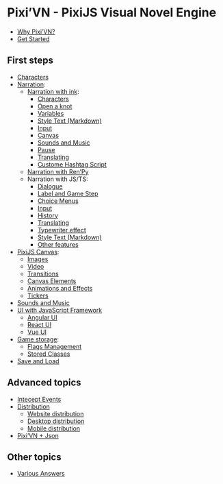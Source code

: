 # Pixi’VN - PixiJS Visual Novel Engine

* [Why Pixi’VN?](why)
* [Get Started](getting-started)

## First steps

* [Characters](character)
* [Narration](narration):
  * [Narration with ink](ink):
    * [Characters](ink-character)
    * [Open a knot](ink-label)
    * [Variables](ink-variables)
    * [Style Text (Markdown)](ink-markdown)
    * [Input](ink-input)
    * [Canvas](ink-canvas)
    * [Sounds and Music](ink-sound)
    * [Pause](ink-pause)
    * [Translating](ink-translate)
    * [Custome Hashtag Script](ink-hashtag)
  * [Narration with Ren’Py](renpy)
  * Narration with JS/TS:
    * [Dialogue](dialogue)
    * [Label and Game Step](labels)
    * [Choice Menus](choices)
    * [Input](input)
    * [History](history)
    * [Translating](translate)
    * [Typewriter effect](typewriter)
    * [Style Text (Markdown)](markdown)
    * [Other features](other-narrative-features)
* [PixiJS Canvas](canvas):
  * [Images](images)
  * [Video](videos)
  * [Transitions](transition)
  * [Canvas Elements](/start/canvas-elements)
  * [Animations and Effects](animations-effects)
  * [Tickers](tickers)
* [Sounds and Music](sound)
* [UI with JavaScript Framework](interface)
  * [Angular UI](interface-angular)
  * [React UI](interface-react)
  * [Vue UI](interface-vue)
* [Game storage](storage):
  * [Flags Management](flags)
  * [Stored Classes](stored-classes)
* [Save and Load](save)

## Advanced topics

* [Intecept Events](intercept-events)
* [Distribution](distribution)
  * [Website distribution](distribution-website)
  * [Desktop distribution](distribution-desktop)
  * [Mobile distribution](distribution-mobile)
* [Pixi’VN + Json](pixi-vn-json)

## Other topics

* [Various Answers](various-answers)
